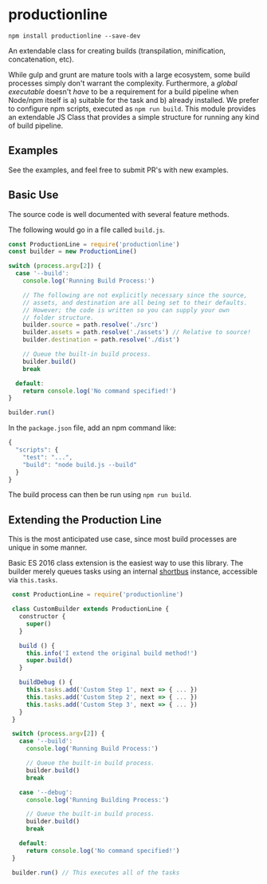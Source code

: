 # productionline

`npm install productionline --save-dev`

An extendable class for creating builds (transpilation, minification, concatenation, etc).

While gulp and grunt are mature tools with a large ecosystem, some build processes simply don't warrant the complexity. Furthermore, a _global executable_ doesn't _have_ to be a requirement for a build pipeline when Node/npm itself is a) suitable for the task and b) already installed. We prefer to configure npm scripts, executed as `npm run build`. This module provides an extendable JS Class that provides a simple structure for running any kind of build pipeline.

## Examples

See the examples, and feel free to submit PR's with new examples.

## Basic Use

The source code is well documented with several feature methods.

The following would go in a file called `build.js`.

```js
const ProductionLine = require('productionline')
const builder = new ProductionLine()

switch (process.argv[2]) {
  case '--build':
    console.log('Running Build Process:')

    // The following are not explicitly necessary since the source,
    // assets, and destination are all being set to their defaults.
    // However; the code is written so you can supply your own
    // folder structure.
    builder.source = path.resolve('./src')
    builder.assets = path.resolve('./assets') // Relative to source!
    builder.destination = path.resolve('./dist')

    // Queue the built-in build process.
    builder.build()
    break

  default:
    return console.log('No command specified!')
}

builder.run()
```

In the `package.json` file, add an npm command like:

```js
{
  "scripts": {
    "test": "...",
    "build": "node build.js --build"
  }
}
```

The build process can then be run using `npm run build`.

## Extending the Production Line

This is the most anticipated use case, since most build processes are unique in some manner.

Basic ES 2016 class extension is the easiest way to use this library. The builder merely queues tasks using an internal  [shortbus](https://github.com/coreybutler/shortbus) instance, accessible via `this.tasks`.

```js
 const ProductionLine = require('productionline')

 class CustomBuilder extends ProductionLine {
   constructor {
     super()
   }

   build () {
     this.info('I extend the original build method!')
     super.build()
   }

   buildDebug () {
     this.tasks.add('Custom Step 1', next => { ... })
     this.tasks.add('Custom Step 2', next => { ... })
     this.tasks.add('Custom Step 3', next => { ... })
   }
 }

 switch (process.argv[2]) {
   case '--build':
     console.log('Running Build Process:')

     // Queue the built-in build process.
     builder.build()
     break

   case '--debug':
     console.log('Running Building Process:')

     // Queue the built-in build process.
     builder.build()
     break

   default:
     return console.log('No command specified!')
 }

 builder.run() // This executes all of the tasks
 ```

